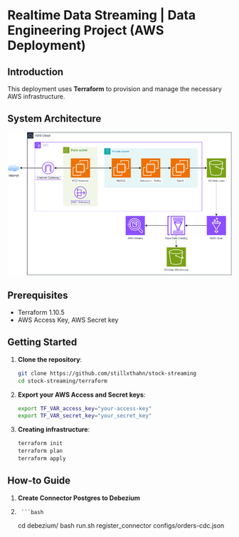 # Realtime Data Streaming | Data Engineering Project (AWS Deployment)

## Introduction 
This deployment uses **Terraform** to provision and manage the necessary AWS infrastructure.

## System Architecture
![Cloud Deployment](../cloud-deployment.png)

## Prerequisites
- Terraform 1.10.5
- AWS Access Key, AWS Secret key

## Getting Started
1.  **Clone the repository**:
    ```bash
    git clone https://github.com/stillxthahn/stock-streaming
	cd stock-streaming/terraform
    ```

2. **Export your AWS Access and Secret keys**:
	```bash
   	export TF_VAR_access_key="your-access-key"
	export TF_VAR_secret_key="your_secret_key"
    ```

3. **Creating infrastructure**:
	```bash
   	terraform init
	terraform plan
	terraform apply
    ```

## How-to Guide

1.  **Create Connector Postgres to Debezium**
2.      ```bash
    cd debezium/
    bash run.sh register_connector configs/orders-cdc.json
    ```